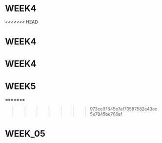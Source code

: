 # WEEK4
<<<<<<< HEAD
# WEEK4
# WEEK4
# WEEK5
=======
>>>>>>> 973ce07645e7af73587582a43ec5e7845be766af
# WEEK_05
